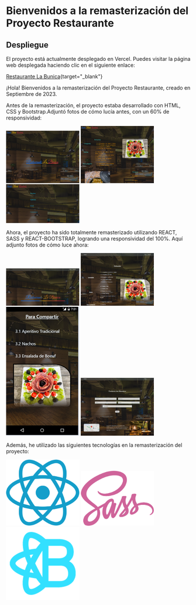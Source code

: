 # Bienvenidos a la remasterización del Proyecto Restaurante

## Despliegue

El proyecto está actualmente desplegado en Vercel. Puedes visitar la página web desplegada haciendo clic en el siguiente enlace:

[Restaurante La Bunica](https://restaurante-la-bunica.vercel.app/){target="_blank"}

¡Hola! Bienvenidos a la remasterización del Proyecto Restaurante, creado en Septiembre de 2023.

Antes de la remasterización, el proyecto estaba desarrollado con HTML, CSS y Bootstrap.Adjuntó fotos de cómo lucía antes, con un 60% de responsividad:

<img src="./src/img/A.png" alt="Proyecto Restaurante Antes" width="200px">
<img src="./src/img/B.png" alt="Proyecto Restaurante Antes" width="200px">
<img src="./src/img/C.png" alt="Proyecto Restaurante Antes" width="200px">

Ahora, el proyecto ha sido totalmente remasterizado utilizando REACT, SASS y REACT-BOOTSTRAP, logrando una responsividad del 100%. Aquí adjunto fotos de cómo luce ahora:

<img src="./src/img/1.png" alt="Proyecto Restaurante Remasterizado" width="200px">
<img src="./src/img/2.png" alt="Proyecto Restaurante Remasterizado" width="200px">
<img src="./src/img/3.png" alt="Proyecto Restaurante Remasterizado" width="200px">
<img src="./src/img/4.png" alt="Proyecto Restaurante Remasterizado" width="200px">

Además, he utilizado las siguientes tecnologías en la remasterización del proyecto:

<img src="./src/img/React.svg.png" alt="React" width="200px">
<img src="./src/img/SASS.png" alt="Sass" width="200px">
<img src="./src/img/reactBoots.png" alt="React Bootstrap" width="200px">
